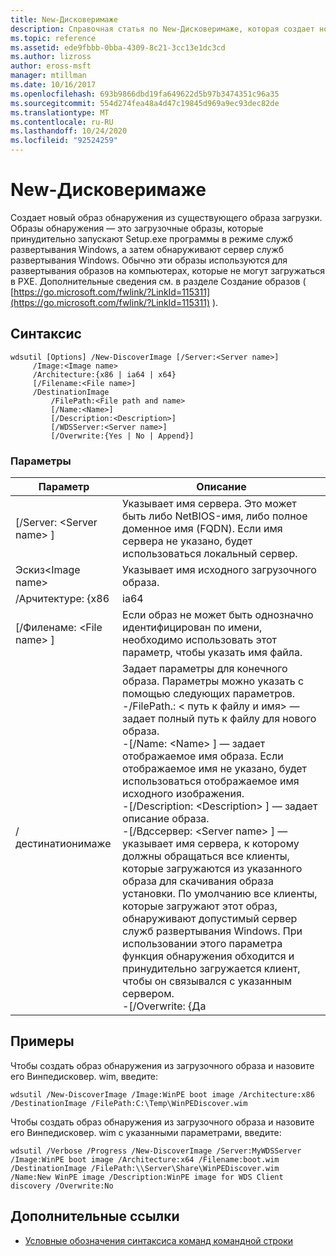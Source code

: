 ```yaml
---
title: New-Дисковеримаже
description: Справочная статья по New-Дисковеримаже, которая создает новый образ обнаружения из существующего образа загрузки.
ms.topic: reference
ms.assetid: ede9fbbb-0bba-4309-8c21-3cc13e1dc3cd
ms.author: lizross
author: eross-msft
manager: mtillman
ms.date: 10/16/2017
ms.openlocfilehash: 693b9866dbd19fa649622d5b97b3474351c96a35
ms.sourcegitcommit: 554d274fea48a4d47c19845d969a9ec93dec82de
ms.translationtype: MT
ms.contentlocale: ru-RU
ms.lasthandoff: 10/24/2020
ms.locfileid: "92524259"
---
```

# <a name="new-discoverimage"></a>New-Дисковеримаже

Создает новый образ обнаружения из существующего образа загрузки. Образы обнаружения — это загрузочные образы, которые принудительно запускают Setup.exe программы в режиме служб развертывания Windows, а затем обнаруживают сервер служб развертывания Windows. Обычно эти образы используются для развертывания образов на компьютерах, которые не могут загружаться в PXE. Дополнительные сведения см. в разделе Создание образов ( [https://go.microsoft.com/fwlink/?LinkId=115311](https://go.microsoft.com/fwlink/?LinkId=115311) ).

## <a name="syntax"></a>Синтаксис

```
wdsutil [Options] /New-DiscoverImage [/Server:<Server name>]
     /Image:<Image name>
     /Architecture:{x86 | ia64 | x64}
     [/Filename:<File name>]
     /DestinationImage
         /FilePath:<File path and name>
         [/Name:<Name>]
         [/Description:<Description>]
         [/WDSServer:<Server name>]
         [/Overwrite:{Yes | No | Append}]
```

### <a name="parameters"></a>Параметры

|        Параметр         |                                                                                                                                                                                                                                                                                                                                                                                                                       Описание                                                                                                                                                                                                                                                                                                                                                                                                                       |
|--------------------------|---------------------------------------------------------------------------------------------------------------------------------------------------------------------------------------------------------------------------------------------------------------------------------------------------------------------------------------------------------------------------------------------------------------------------------------------------------------------------------------------------------------------------------------------------------------------------------------------------------------------------------------------------------------------------------------------------------------------------------------------------------------------------------------------------------------------------------------------------------|
| [/Server: \<Server name> ] |                                                                                                                                                                                                                                                                                                                                     Указывает имя сервера. Это может быть либо NetBIOS-имя, либо полное доменное имя (FQDN). Если имя сервера не указано, будет использоваться локальный сервер.                                                                                                                                                                                                                                                                                                                                     |
|   Эскиз\<Image name>   |                                                                                                                                                                                                                                                                                                                                                                                                      Указывает имя исходного загрузочного образа.                                                                                                                                                                                                                                                                                                                                                                                                       |
|    /Арчитектуре: {x86    |                                                                                                                                                                                                                                                                                                                                                                                                                          ia64                                                                                                                                                                                                                                                                                                                                                                                                                           |
| [/Филенаме: \<File name> ] |                                                                                                                                                                                                                                                                                                                                                                         Если образ не может быть однозначно идентифицирован по имени, необходимо использовать этот параметр, чтобы указать имя файла.                                                                                                                                                                                                                                                                                                                                                                          |
|    /дестинатионимаже     | Задает параметры для конечного образа. Параметры можно указать с помощью следующих параметров.</br>-/FilePath.: < путь к файлу и имя> — задает полный путь к файлу для нового образа.</br>-[/Name: \<Name> ] — задает отображаемое имя образа. Если отображаемое имя не указано, будет использоваться отображаемое имя исходного изображения.</br>-[/Description: \<Description> ] — задает описание образа.</br>-[/Вдссервер: \<Server name> ] — указывает имя сервера, к которому должны обращаться все клиенты, которые загружаются из указанного образа для скачивания образа установки. По умолчанию все клиенты, которые загружают этот образ, обнаруживают допустимый сервер служб развертывания Windows. При использовании этого параметра функция обнаружения обходится и принудительно загружается клиент, чтобы он связывался с указанным сервером.</br>-[/Overwrite: {Да |

## <a name="examples"></a>Примеры

Чтобы создать образ обнаружения из загрузочного образа и назовите его Винпедисковер. wim, введите:
```
wdsutil /New-DiscoverImage /Image:WinPE boot image /Architecture:x86 /DestinationImage /FilePath:C:\Temp\WinPEDiscover.wim
```
Чтобы создать образ обнаружения из загрузочного образа и назовите его Винпедисковер. wim с указанными параметрами, введите:
```
wdsutil /Verbose /Progress /New-DiscoverImage /Server:MyWDSServer
/Image:WinPE boot image /Architecture:x64 /Filename:boot.wim /DestinationImage /FilePath:\\Server\Share\WinPEDiscover.wim
/Name:New WinPE image /Description:WinPE image for WDS Client discovery /Overwrite:No
```

## <a name="additional-references"></a>Дополнительные ссылки

- [Условные обозначения синтаксиса команд командной строки](command-line-syntax-key.md)